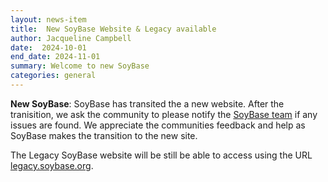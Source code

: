 ```yaml
---
layout: news-item
title:  New SoyBase Website & Legacy available
author: Jacqueline Campbell
date:  2024-10-01
end_date: 2024-11-01
summary: Welcome to new SoyBase
categories: general    
---
```


**New SoyBase**: 
SoyBase has transited the a new website. After the tranisition, we ask the community to please notify the <a href="https://soybase.org/about/" target="_blank">SoyBase team</a> if any issues are found. We appreciate the communities feedback and help as SoyBase makes the transition to the new site.

The Legacy SoyBase website will be still be able to access using the URL <a href="https://legacy.soybase.org/">legacy.soybase.org</a>.
